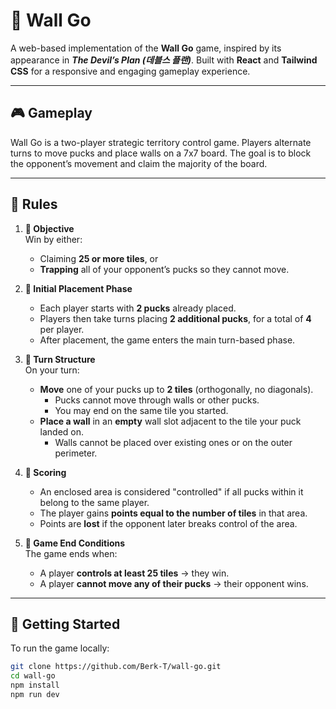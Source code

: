 # 🧱 Wall Go

A web-based implementation of the **Wall Go** game, inspired by its appearance in **_The Devil’s Plan (데블스 플랜)_**. Built with **React** and **Tailwind CSS** for a responsive and engaging gameplay experience.

---

## 🎮 Gameplay

Wall Go is a two-player strategic territory control game. Players alternate turns to move pucks and place walls on a 7x7 board. The goal is to block the opponent’s movement and claim the majority of the board.

---

## 📏 Rules

1. **🎯 Objective**  
   Win by either:

   - Claiming **25 or more tiles**, or
   - **Trapping** all of your opponent’s pucks so they cannot move.

2. **🧊 Initial Placement Phase**

   - Each player starts with **2 pucks** already placed.
   - Players then take turns placing **2 additional pucks**, for a total of **4** per player.
   - After placement, the game enters the main turn-based phase.

3. **🔁 Turn Structure**  
   On your turn:

   - **Move** one of your pucks up to **2 tiles** (orthogonally, no diagonals).
     - Pucks cannot move through walls or other pucks.
     - You may end on the same tile you started.
   - **Place a wall** in an **empty** wall slot adjacent to the tile your puck landed on.
     - Walls cannot be placed over existing ones or on the outer perimeter.

4. **🧮 Scoring**

   - An enclosed area is considered "controlled" if all pucks within it belong to the same player.
   - The player gains **points equal to the number of tiles** in that area.
   - Points are **lost** if the opponent later breaks control of the area.

5. **🏁 Game End Conditions**  
   The game ends when:
   - A player **controls at least 25 tiles** → they win.
   - A player **cannot move any of their pucks** → their opponent wins.

---

## 🚀 Getting Started

To run the game locally:

```bash
git clone https://github.com/Berk-T/wall-go.git
cd wall-go
npm install
npm run dev
```
